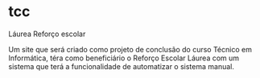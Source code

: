 ﻿# tcc
Láurea Reforço escolar

Um site que será criado como projeto de conclusão do curso Técnico em Informática, 
téra como beneficiário o Reforço Escolar Láurea com um sistema que terá a funcionalidade de automatizar o sistema manual.


